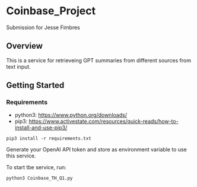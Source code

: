 # Coinbase_Project
 Submission for Jesse Fimbres

## Overview
This is a service for retrieveing GPT summaries from different sources from text input.
## Getting Started
### Requirements
* python3: https://www.python.org/downloads/ 
* pip3: https://www.activestate.com/resources/quick-reads/how-to-install-and-use-pip3/

```
pip3 install -r requirements.txt
```

Generate your OpenAI API token and store as environment variable to use this service.

To start tbe service, run:
```
python3 Coinbase_TH_Q1.py
```
